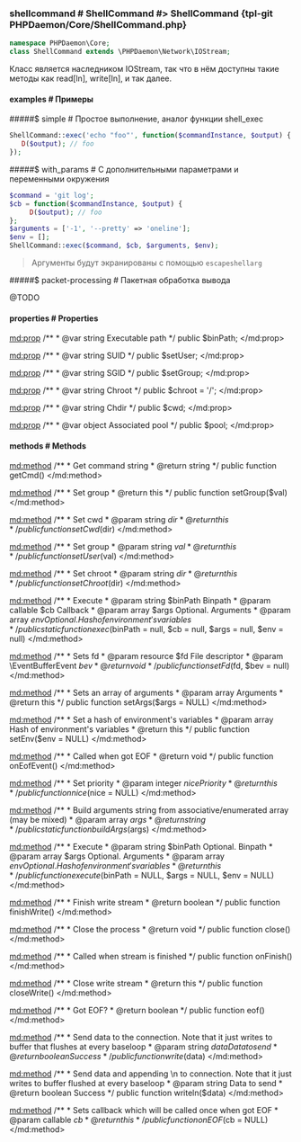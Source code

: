 ### shellcommand # ShellCommand #> ShellCommand {tpl-git PHPDaemon/Core/ShellCommand.php}

```php
namespace PHPDaemon\Core;
class ShellCommand extends \PHPDaemon\Network\IOStream;
```

Класс является наследником IOStream, так что в нём доступны такие методы как read[ln], write[ln], и так далее.

#### examples # Примеры

#####$ simple # Простое выполнение, аналог функции shell_exec

```php
ShellCommand::exec('echo "foo"', function($commandInstance, $output) {
   D($output); // foo
});
```

#####$ with_params # С дополнительными параметрами и переменными окружения

```php
$command = 'git log';
$cb = function($commandInstance, $output) {
	 D($output); // foo
};
$arguments = ['-1', '--pretty' => 'oneline'];
$env = [];
ShellCommand::exec($command, $cb, $arguments, $env);
```

> Аргументы будут экранированы с помощью `escapeshellarg`

#####$ packet-processing # Пакетная обработка вывода

@TODO

<!-- include-namespace path="\PHPDaemon\Core\ShellCommand" level="" access="" -->
#### properties # Properties

<md:prop>
/**
	 * @var string Executable path
	 */
public $binPath;
</md:prop>

<md:prop>
/**
	 * @var string SUID
	 */
public $setUser;
</md:prop>

<md:prop>
/**
	 * @var string SGID
	 */
public $setGroup;
</md:prop>

<md:prop>
/**
	 * @var string Chroot
	 */
public $chroot = '/';
</md:prop>

<md:prop>
/**
	 * @var string Chdir
	 */
public $cwd;
</md:prop>

<md:prop>
/**
	 * @var object Associated pool
	 */
public $pool;
</md:prop>

#### methods # Methods

<md:method>
/**
	 * Get command string
	 * @return string
	 */
public function getCmd()
</md:method>

<md:method>
/**
	 * Set group
	 * @return this
	 */
public function setGroup($val)
</md:method>

<md:method>
/**
	 * Set cwd
	 * @param  string $dir
	 * @return this
	 */
public function setCwd($dir)
</md:method>

<md:method>
/**
	 * Set group
	 * @param  string $val
	 * @return this
	 */
public function setUser($val)
</md:method>

<md:method>
/**
	 * Set chroot
	 * @param  string $dir
	 * @return this
	 */
public function setChroot($dir)
</md:method>

<md:method>
/**
	 * Execute
	 * @param  string   $binPath Binpath
	 * @param  callable $cb 	 Callback
	 * @param  array    $args    Optional. Arguments
	 * @param  array    $env     Optional. Hash of environment's variables
	 */
public static function exec($binPath = null, $cb = null, $args = null, $env = null)
</md:method>

<md:method>
/**
	 * Sets fd
	 * @param  resource          $fd File descriptor
	 * @param  \EventBufferEvent $bev
	 * @return void
	 */
public function setFd($fd, $bev = null)
</md:method>

<md:method>
/**
	 * Sets an array of arguments
	 * @param  array Arguments
	 * @return this
	 */
public function setArgs($args = NULL)
</md:method>

<md:method>
/**
	 * Set a hash of environment's variables
	 * @param  array Hash of environment's variables
	 * @return this
	 */
public function setEnv($env = NULL)
</md:method>

<md:method>
/**
	 * Called when got EOF
	 * @return void
	 */
public function onEofEvent()
</md:method>

<md:method>
/**
	 * Set priority
	 * @param  integer $nice Priority
	 * @return this
	 */
public function nice($nice = NULL)
</md:method>

<md:method>
/**
	 * Build arguments string from associative/enumerated array (may be mixed)
	 * @param  array $args
	 * @return string
	 */
public static function buildArgs($args)
</md:method>

<md:method>
/**
	 * Execute
	 * @param  string $binPath Optional. Binpath
	 * @param  array  $args    Optional. Arguments
	 * @param  array  $env     Optional. Hash of environment's variables
	 * @return this
	 */
public function execute($binPath = NULL, $args = NULL, $env = NULL)
</md:method>

<md:method>
/**
	 * Finish write stream
	 * @return boolean
	 */
public function finishWrite()
</md:method>

<md:method>
/**
	 * Close the process
	 * @return void
	 */
public function close()
</md:method>

<md:method>
/**
	 * Called when stream is finished
	 */
public function onFinish()
</md:method>

<md:method>
/**
	 * Close write stream
	 * @return this
	 */
public function closeWrite()
</md:method>

<md:method>
/**
	 * Got EOF?
	 * @return boolean
	 */
public function eof()
</md:method>

<md:method>
/**
	 * Send data to the connection. Note that it just writes to buffer that flushes at every baseloop
	 * @param  string $data Data to send
	 * @return boolean Success
	 */
public function write($data)
</md:method>

<md:method>
/**
	 * Send data and appending \n to connection. Note that it just writes to buffer flushed at every baseloop
	 * @param  string Data to send
	 * @return boolean Success
	 */
public function writeln($data)
</md:method>

<md:method>
/**
	 * Sets callback which will be called once when got EOF
	 * @param  callable $cb
	 * @return this
	 */
public function onEOF($cb = NULL)
</md:method>


<!--/ include-namespace -->
